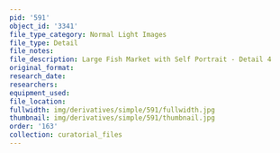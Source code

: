 ```yaml
---
pid: '591'
object_id: '3341'
file_type_category: Normal Light Images
file_type: Detail
file_notes:
file_description: Large Fish Market with Self Portrait - Detail 4
original_format:
research_date:
researchers:
equipment_used:
file_location:
fullwidth: img/derivatives/simple/591/fullwidth.jpg
thumbnail: img/derivatives/simple/591/thumbnail.jpg
order: '163'
collection: curatorial_files
---
```

